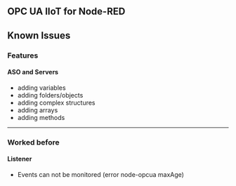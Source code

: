 ## OPC UA IIoT for Node-RED

## Known Issues

### Features

#### ASO and Servers

* adding variables
* adding folders/objects
* adding complex structures
* adding arrays
* adding methods

----

### Worked before

#### Listener

* Events can not be monitored (error node-opcua maxAge)
